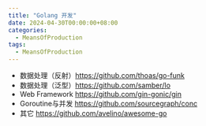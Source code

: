 ```yaml
---
title: "Golang 开发"
date: 2024-04-30T00:00:00+08:00
categories: 
  - MeansOfProduction
tags: 
  - MeansOfProduction
---
```


- 数据处理（反射）https://github.com/thoas/go-funk
- 数据处理（泛型）https://github.com/samber/lo
- Web Framework https://github.com/gin-gonic/gin
- Goroutine与并发 https://github.com/sourcegraph/conc
- 其它 https://github.com/avelino/awesome-go